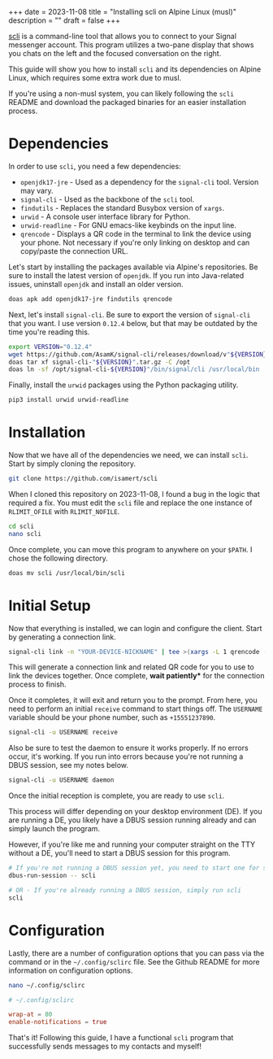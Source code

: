 +++
date = 2023-11-08
title = "Installing scli  on Alpine Linux (musl)"
description = ""
draft = false
+++

[scli](https://github.com/isamert/scli) is a command-line tool that
allows you to connect to your Signal messenger account. This program
utilizes a two-pane display that shows you chats on the left and the
focused conversation on the right.

This guide will show you how to install `scli` and its
dependencies on Alpine Linux, which requires some extra work due to
musl.

If you\'re using a non-musl system, you can likely following the
`scli` README and download the packaged binaries for an
easier installation process.

# Dependencies

In order to use `scli`, you need a few dependencies:

-   `openjdk17-jre` - Used as a dependency for the
    `signal-cli` tool. Version may vary.
-   `signal-cli` - Used as the backbone of the
    `scli` tool.
-   `findutils` - Replaces the standard Busybox version of
    `xargs`.
-   `urwid` - A console user interface library for Python.
-   `urwid-readline` - For GNU emacs-like keybinds on the
    input line.
-   `qrencode` - Displays a QR code in the terminal to link
    the device using your phone. Not necessary if you\'re only linking
    on desktop and can copy/paste the connection URL.

Let\'s start by installing the packages available via Alpine\'s
repositories. Be sure to install the latest version of
`openjdk`. If you run into Java-related issues, uninstall
`openjdk` and install an older version.

```sh
doas apk add openjdk17-jre findutils qrencode
```

Next, let\'s install `signal-cli`. Be sure to export the
version of `signal-cli` that you want. I use version
`0.12.4` below, but that may be outdated by the time you\'re
reading this.

```sh
export VERSION="0.12.4"
wget https://github.com/AsamK/signal-cli/releases/download/v"${VERSION}"/signal-cli-"${VERSION}".tar.gz
doas tar xf signal-cli-"${VERSION}".tar.gz -C /opt
doas ln -sf /opt/signal-cli-${VERSION}"/bin/signal/cli /usr/local/bin
```

Finally, install the `urwid` packages using the Python
packaging utility.

```sh
pip3 install urwid urwid-readline
```

# Installation

Now that we have all of the dependencies we need, we can install
`scli`. Start by simply cloning the repository.

```sh
git clone https://github.com/isamert/scli
```

When I cloned this repository on 2023-11-08, I found a bug in the logic
that required a fix. You must edit the `scli` file and
replace the one instance of `RLIMIT_OFILE` with
`RLIMIT_NOFILE`.

```sh
cd scli
nano scli
```

Once complete, you can move this program to anywhere on your
`$PATH`. I chose the following directory.

```sh
doas mv scli /usr/local/bin/scli
```

# Initial Setup

Now that everything is installed, we can login and configure the client.
Start by generating a connection link.

```sh
signal-cli link -n "YOUR-DEVICE-NICKNAME" | tee >(xargs -L 1 qrencode -t utf8)
```

This will generate a connection link and related QR code for you to use
to link the devices together. Once complete, **wait patiently\*** for
the connection process to finish.

Once it completes, it will exit and return you to the prompt. From here,
you need to perform an initial `receive` command to start
things off. The `USERNAME` variable should be your phone
number, such as `+15551237890`.

```sh
signal-cli -u USERNAME receive
```

Also be sure to test the daemon to ensure it works properly. If no
errors occur, it\'s working. If you run into errors because you\'re not
running a DBUS session, see my notes below.

```sh
signal-cli -u USERNAME daemon
```

Once the initial reception is complete, you are ready to use
`scli`.

This process will differ depending on your desktop environment (DE). If
you are running a DE, you likely have a DBUS session running already and
can simply launch the program.

However, if you\'re like me and running your computer straight on the
TTY without a DE, you\'ll need to start a DBUS session for this program.

```sh
# If you're not running a DBUS session yet, you need to start one for scli
dbus-run-session -- scli

# OR - If you're already running a DBUS session, simply run scli
scli
```

# Configuration

Lastly, there are a number of configuration options that you can pass
via the command or in the `~/.config/sclirc` file. See the
Github README for more information on configuration options.

```sh
nano ~/.config/sclirc
```

``` conf
# ~/.config/sclirc

wrap-at = 80
enable-notifications = true
```

That\'s it! Following this guide, I have a functional `scli`
program that successfully sends messages to my contacts and myself!
